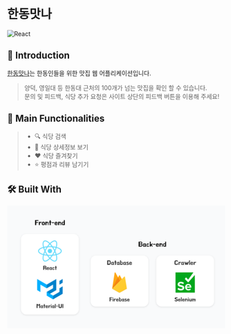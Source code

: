 # 한동맛나

<p>
<!--  버전  -->
<!--  커밋  -->
  <img alt="React" src="https://img.shields.io/static/v1.svg?label=&message=React&style=flat-square&logo=React&logoColor=white&color=61dafb">
<!--  라이센스  -->
</p>

## 🖖 Introduction

[한동맛나](https://food.handong.us/)는 한동인들을 위한 맛집 웹 어플리케이션입니다.

> 양덕, 영일대 등 한동대 근처의 100개가 넘는 맛집을 확인 할 수 있습니다.  
> 문의 및 피드백, 식당 추가 요청은 사이트 상단의 피드백 버튼을 이용해 주세요!

## 🧩 Main Functionalities

> - 🔍 식당 검색
> - 🥘 식당 상세정보 보기
> - ❤️ 식당 즐겨찾기
> - ⭐️ 평점과 리뷰 남기기

## 🛠 Built With

![Dependency](https://github.com/shine-jung/food-handong/blob/master/Built-With.png)
